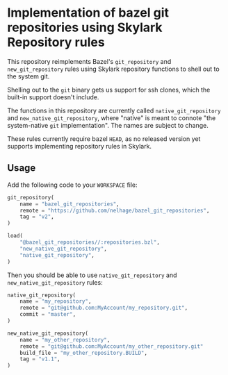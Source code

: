 # Implementation of bazel git repositories using Skylark Repository rules

This repository reimplements Bazel's `git_repository` and
`new_git_repository` rules using Skylark repository functions to shell
out to the system git.

Shelling out to the `git` binary gets us support for ssh clones, which
the built-in support doesn't include.

The functions in this repository are currently called
`native_git_repository` and `new_native_git_repository`, where
"native" is meant to connote "the system-native `git`
implementation". The names are subject to change.

These rules currently require bazel `HEAD`, as no released version yet
supports implementing repository rules in Skylark.

## Usage

Add the following code to your `WORKSPACE` file:

```python
git_repository(
    name = "bazel_git_repositories",
    remote = "https://github.com/nelhage/bazel_git_repositories",
    tag = "v2",
)

load(
    "@bazel_git_repositories//:repositories.bzl",
    "new_native_git_repository",
    "native_git_repository",
)
```

Then you should be able to use `native_git_repository` and `new_native_git_repository` rules:

```python
native_git_repository(
    name = "my_repository",
    remote = "git@github.com:MyAccount/my_repository.git",
    commit = "master",
)

new_native_git_repository(
	name = "my_other_repository",
	remote = "git@github.com:MyAccount/my_other_repository.git"
	build_file = "my_other_repository.BUILD",
    tag = "v1.1",
)
```
